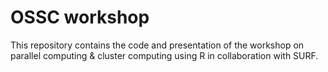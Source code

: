 # OSSC workshop

This repository contains the code and presentation of the workshop on parallel computing & cluster computing using R in collaboration with SURF.


